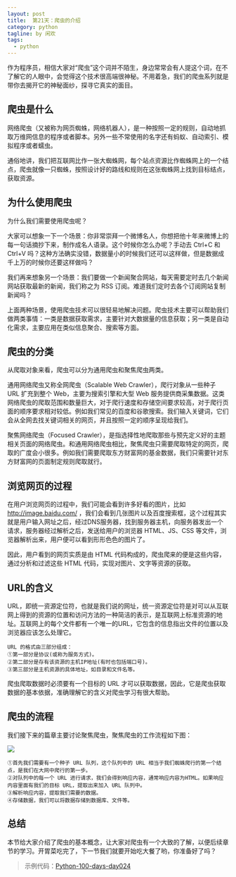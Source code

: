 ```yaml
---
layout: post
title:  第21天：爬虫的介绍
category: python
tagline: by 闲欢
tags: 
  - python
---
```


作为程序员，相信大家对“爬虫”这个词并不陌生，身边常常会有人提这个词，在不了解它的人眼中，会觉得这个技术很高端很神秘。不用着急，我们的爬虫系列就是带你去揭开它的神秘面纱，探寻它真实的面目。
<!--more-->

## 爬虫是什么
网络爬虫（又被称为网页蜘蛛，网络机器人），是一种按照一定的规则，自动地抓取万维网信息的程序或者脚本。另外一些不常使用的名字还有蚂蚁、自动索引、模拟程序或者蠕虫。

通俗地讲，我们把互联网比作一张大蜘蛛网，每个站点资源比作蜘蛛网上的一个结点，爬虫就像一只蜘蛛，按照设计好的路线和规则在这张蜘蛛网上找到目标结点，获取资源。

## 为什么使用爬虫
为什么我们需要使用爬虫呢？

大家可以想象一下一个场景：你非常崇拜一个微博名人，你想把他十年来微博上的每一句话摘抄下来，制作成名人语录。这个时候你怎么办呢？手动去 Ctrl+C 和 Ctrl+V 吗？这种方法确实没错，数据量小的时候我们还可以这样做，但是数据成千上万的时候你还要这样做吗？

我们再来想象另一个场景：我们要做一个新闻聚合网站，每天需要定时去几个新闻网站获取最新的新闻，我们称之为 RSS 订阅。难道我们定时去各个订阅网站复制新闻吗？

上面两种场景，使用爬虫技术可以很轻易地解决问题。爬虫技术主要可以帮助我们做两类事情：一类是数据获取需求，主要针对大数据量的信息获取；另一类是自动化需求，主要应用在类似信息聚合、搜索等方面。

## 爬虫的分类
从爬取对象来看，爬虫可以分为通用爬虫和聚焦爬虫两类。

通用网络爬虫又称全网爬虫（Scalable Web Crawler），爬行对象从一些种子 URL 扩充到整个 Web，主要为搜索引擎和大型 Web 服务提供商采集数据。这类网络爬虫的爬取范围和数量巨大，对于爬行速度和存储空间要求较高，对于爬行页面的顺序要求相对较低。例如我们常见的百度和谷歌搜索。我们输入关键词，它们会从全网去找关键词相关的网页，并且按照一定的顺序呈现给我们。

聚焦网络爬虫（Focused Crawler），是指选择性地爬取那些与预先定义好的主题相关页面的网络爬虫。和通用网络爬虫相比，聚焦爬虫只需要爬取特定的网页，爬取的广度会小很多。例如我们需要爬取东方财富网的基金数据，我们只需要针对东方财富网的页面制定规则爬取就行。

## 浏览网页的过程
在用户浏览网页的过程中，我们可能会看到许多好看的图片，比如 http://image.baidu.com/ ，我们会看到几张图片以及百度搜索框，这个过程其实就是用户输入网址之后，经过DNS服务器，找到服务器主机，向服务器发出一个请求，服务器经过解析之后，发送给用户的浏览器 HTML、JS、CSS 等文件，浏览器解析出来，用户便可以看到形形色色的图片了。

因此，用户看到的网页实质是由 HTML 代码构成的，爬虫爬来的便是这些内容，通过分析和过滤这些 HTML 代码，实现对图片、文字等资源的获取。


## URL的含义
URL，即统一资源定位符，也就是我们说的网址，统一资源定位符是对可以从互联网上得到的资源的位置和访问方法的一种简洁的表示，是互联网上标准资源的地址。互联网上的每个文件都有一个唯一的URL，它包含的信息指出文件的位置以及浏览器应该怎么处理它。
```
URL 的格式由三部分组成：
①第一部分是协议(或称为服务方式)。
②第二部分是存有该资源的主机IP地址(有时也包括端口号)。
③第三部分是主机资源的具体地址，如目录和文件名等。
```
爬虫爬取数据时必须要有一个目标的 URL 才可以获取数据，因此，它是爬虫获取数据的基本依据，准确理解它的含义对爬虫学习有很大帮助。


## 爬虫的流程
我们接下来的篇章主要讨论聚焦爬虫，聚焦爬虫的工作流程如下图：

![](http://www.justdopython.com/assets/images/2019/python/spider_flow.png)

```
①首先我们需要有一个种子 URL 队列，这个队列中的 URL 相当于我们蜘蛛爬行的第一个结点，是我们在大网中爬行的第一步。
②对队列中的每一个 URL 进行请求，我们会得到响应内容，通常响应内容为HTML。如果响应内容里面有我们的目标 URL，提取出来加入 URL 队列中。
③解析响应内容，提取我们需要的数据。
④存储数据，我们可以将数据存储到数据库、文件等。
```

## 总结
本节给大家介绍了爬虫的基本概念，让大家对爬虫有一个大致的了解，以便后续章节的学习。开胃菜吃完了，下一节我们就要开始吃大餐了哟，你准备好了吗？

> 示例代码：[Python-100-days-day024](https://github.com/JustDoPython/python-100-day/tree/master/day-024)

